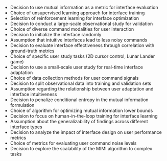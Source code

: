 - Decision to use mutual information as a metric for interface evaluation
- Choice of unsupervised learning approach for interface training
- Selection of reinforcement learning for interface optimization
- Decision to conduct a large-scale observational study for validation
- Choice of diverse command modalities for user interaction
- Decision to initialize the interface randomly
- Assumption that intuitive interfaces lead to less noisy commands
- Decision to evaluate interface effectiveness through correlation with ground-truth metrics
- Choice of specific user study tasks (2D cursor control, Lunar Lander game)
- Decision to use a small-scale user study for real-time interface adaptation
- Choice of data collection methods for user command signals
- Decision to split observational data into training and validation sets
- Assumption regarding the relationship between user adaptation and interface intuitiveness
- Decision to penalize conditional entropy in the mutual information formulation
- Choice of algorithm for optimizing mutual information lower bounds
- Decision to focus on human-in-the-loop training for interface learning
- Assumption about the generalizability of findings across different interface types
- Decision to analyze the impact of interface design on user performance metrics
- Choice of metrics for evaluating user command noise levels
- Decision to explore the scalability of the MIMI algorithm to complex tasks